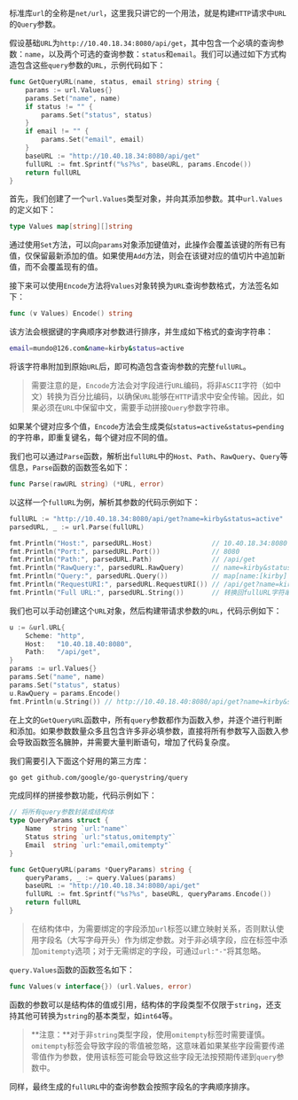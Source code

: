 标准库`url`的全称是`net/url`，这里我只讲它的一个用法，就是构建`HTTP`请求中`URL`的`Query`参数。

假设基础`URL`为`http://10.40.18.34:8080/api/get`，其中包含一个必填的查询参数：`name`，以及两个可选的查询参数：`status`和`email`。我们可以通过如下方式构造包含这些`query`参数的`URL`，示例代码如下：

```go
func GetQueryURL(name, status, email string) string {
	params := url.Values{}
	params.Set("name", name)
	if status != "" {
		params.Set("status", status)
	}
	if email != "" {
		params.Set("email", email)
	}
    baseURL := "http://10.40.18.34:8080/api/get"
	fullURL := fmt.Sprintf("%s?%s", baseURL, params.Encode())
	return fullURL
}
```

首先，我们创建了一个`url.Values`类型对象，并向其添加参数。其中`url.Values`的定义如下：

```go
type Values map[string][]string
```

通过使用`Set`方法，可以向`params`对象添加键值对，此操作会覆盖该键的所有已有值，仅保留最新添加的值。如果使用`Add`方法，则会在该键对应的值切片中追加新值，而不会覆盖现有的值。

接下来可以使用`Encode`方法将`Values`对象转换为`URL`查询参数格式，方法签名如下：

```go
func (v Values) Encode() string
```

该方法会根据键的字典顺序对参数进行排序，并生成如下格式的查询字符串：

```sh
email=mundo@126.com&name=kirby&status=active
```

将该字符串附加到原始`URL`后，即可构造包含查询参数的完整`fullURL`。

> 需要注意的是，`Encode`方法会对字段进行`URL`编码，将非`ASCII`字符（如中文）转换为百分比编码，以确保`URL`能够在`HTTP`请求中安全传输。因此，如果必须在`URL`中保留中文，需要手动拼接`Query`参数字符串。

如果某个键对应多个值，`Encode`方法会生成类似`status=active&status=pending`的字符串，即重复键名，每个键对应不同的值。

我们也可以通过`Parse`函数，解析出`fullURL`中的`Host`、`Path`、`RawQuery`、`Query`等信息，`Parse`函数的函数签名如下：

```go
func Parse(rawURL string) (*URL, error)
```

以这样一个`fullURL`为例，解析其参数的代码示例如下：
```go
fullURL := "http://10.40.18.34:8080/api/get?name=kirby&status=active"
parsedURL, _ := url.Parse(fullURL)

fmt.Println("Host:", parsedURL.Host)               // 10.40.18.34:8080
fmt.Println("Port:", parsedURL.Port())             // 8080
fmt.Println("Path:", parsedURL.Path)               // /api/get
fmt.Println("RawQuery:", parsedURL.RawQuery)       // name=kirby&status=active
fmt.Println("Query:", parsedURL.Query())           // map[name:[kirby] status:[active]]
fmt.Println("RequestURI:", parsedURL.RequestURI()) // /api/get?name=kirby&status=active
fmt.Println("Full URL:", parsedURL.String())       // 转换回fullURL字符串
```

我们也可以手动创建这个`URL`对象，然后构建带请求参数的`URL`，代码示例如下：

```go
u := &url.URL{
	Scheme: "http",
    Host:   "10.40.18.40:8080",
	Path:   "/api/get",
}
params := url.Values{}
params.Set("name", name)
params.Set("status", status)
u.RawQuery = params.Encode()
fmt.Println(u.String()) // http://10.40.18.40:8080/api/get?name=kirby&status=active
```

在上文的`GetQueryURL`函数中，所有`query`参数都作为函数入参，并逐个进行判断和添加。如果参数数量众多且包含许多非必填参数，直接将所有参数写入函数入参会导致函数签名臃肿，并需要大量判断语句，增加了代码复杂度。

我们需要引入下面这个好用的第三方库：

```sh
go get github.com/google/go-querystring/query
```

完成同样的拼接参数功能，代码示例如下：

```go
// 将所有query参数封装成结构体
type QueryParams struct {
	Name   string `url:"name"`
	Status string `url:"status,omitempty"`
	Email  string `url:"email,omitempty"`
}

func GetQueryURL(params *QueryParams) string {
	queryParams, _ := query.Values(params)
    baseURL := "http://10.40.18.34:8080/api/get"
	fullURL := fmt.Sprintf("%s?%s", baseURL, queryParams.Encode())
	return fullURL
}
```

> 在结构体中，为需要绑定的字段添加`url`标签以建立映射关系，否则默认使用字段名（大写字母开头）作为绑定参数。对于非必填字段，应在标签中添加`omitempty`选项；对于无需绑定的字段，可通过`url:"-"`将其忽略。

`query.Values`函数的函数签名如下：

```go
func Values(v interface{}) (url.Values, error)
```

函数的参数可以是结构体的值或引用，结构体的字段类型不仅限于`string`，还支持其他可转换为`string`的基本类型，如`int64`等。

> **注意：**对于非`string`类型字段，使用`omitempty`标签时需要谨慎。`omitempty`标签会导致字段的零值被忽略，这意味着如果某些字段需要传递零值作为参数，使用该标签可能会导致这些字段无法按预期传递到`query`参数中。

同样，最终生成的`fullURL`中的查询参数会按照字段名的字典顺序排序。

